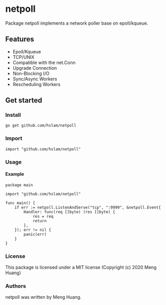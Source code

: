 # netpoll
Package netpoll implements a network poller base on epoll/kqueue.

## Features

* Epoll/Kqueue
* TCP/UNIX
* Compatible with the net.Conn
* Upgrade Connection
* Non-Blocking I/O
* Sync/Async Workers
* Rescheduling Workers

## Get started

### Install
```
go get github.com/hslam/netpoll
```
### Import
```
import "github.com/hslam/netpoll"
```
### Usage
#### Example
```
package main

import "github.com/hslam/netpoll"

func main() {
	if err := netpoll.ListenAndServe("tcp", ":9999", &netpoll.Event{
		Handler: func(req []byte) (res []byte) {
			res = req
			return
		},
	}); err != nil {
		panic(err)
	}
}
```

### License
This package is licensed under a MIT license (Copyright (c) 2020 Meng Huang)


### Authors
netpoll was written by Meng Huang.


